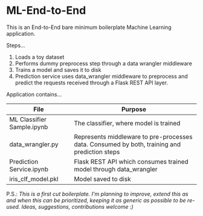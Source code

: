 # ML-End-to-End

This is an End-to-End bare minimum boilerplate Machine Learning application.

Steps...
  1. Loads a toy dataset
  2. Performs dummy preprocess step through a data wrangler middleware
  3. Trains a model and saves it to disk
  4. Prediction service uses data_wrangler middleware to preprocess and predict the requests received through a Flask REST API layer.

Application contains...

  | File | Purpose |
  |------|---------|
  | ML Classifier Sample.ipynb | The classifier, where model is trained |
  | data_wrangler.py | Represents middleware to pre-processes data. Consumed by both, training and prediction steps | 
  | Prediction Service.ipynb | Flask REST API which consumes trained model through data_wrangler |
  | iris_clf_model.pkl | Model saved to disk |


P.S.: _This is a first cut boilerplate. I'm planning to improve, extend this as and when this can be prioritized, keeping it as generic as possible to be re-used. Ideas, suggestions, contributions welcome :)_
